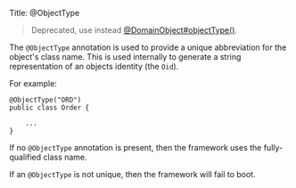 Title: @ObjectType

[//]: # (content copied to _user-guide_xxx)

> Deprecated, use instead [@DomainObject#objectType()](./DomainObject.html).

The `@ObjectType` annotation is used to provide a unique abbreviation for
the object's class name. This is used internally to generate a string
representation of an objects identity (the `Oid`).

For example:

    @ObjectType("ORD")
    public class Order {

        ...
    }

If no `@ObjectType` annotation is present, then the framework uses the
fully-qualified class name.

If an `@ObjectType` is not unique, then the framework will fail to boot.
